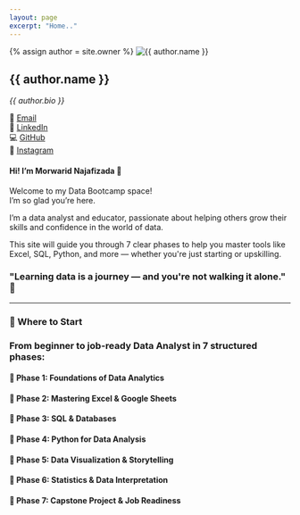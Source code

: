 ```yaml
---
layout: page
excerpt: "Home.."
---
```



<!-- Welcome Bio Section -->
<div class="inline-bio">
  {% assign author = site.owner %}

  <img src="/images/{{ author.avatar }}" alt="{{ author.name }}" class="inline-bio-photo" />
  <h2>{{ author.name }}</h2>
  <p><em>{{ author.bio }}</em></p>

  <p>
    📧 <a href="mailto:{{ author.email }}">Email</a><br>
    💼 <a href="https://linkedin.com/in/{{ author.linkedin }}">LinkedIn</a><br>
    💻 <a href="https://github.com/{{ author.github }}">GitHub</a><br>
    📸 <a href="https://instagram.com/{{ author.instagram }}">Instagram</a>
  </p>
</div>


#### Hi! I’m Morwarid Najafizada 👋

Welcome to my Data Bootcamp space!  
I’m so glad you’re here.

I’m a data analyst and educator, passionate about helping others grow their skills and confidence in the world of data.

This site will guide you through 7 clear phases to help you master tools like Excel, SQL, Python, and more — whether you're just starting or upskilling.

###  "Learning data is a journey — and you're not walking it alone." 🤝

---

### 🚀 Where to Start


### From beginner to job-ready Data Analyst in 7 structured phases:

#### 🔹 Phase 1: Foundations of Data Analytics

#### 🔹 Phase 2: Mastering Excel & Google Sheets

#### 🔹 Phase 3: SQL & Databases

#### 🔹 Phase 4: Python for Data Analysis

#### 🔹 Phase 5: Data Visualization & Storytelling

#### 🔹 Phase 6: Statistics & Data Interpretation

#### 🔹 Phase 7: Capstone Project & Job Readiness


<!-- <div id="contact">
        <h2>Get in Touch</h2>
        
Send me a message and I'll get back to you as soon as possible   
         <div id="contact-form">
                <form action="https://formspree.io/mpzyqdng" method="POST">
                <input type="hidden" name="_subject" value="Contact request from personal website" />
                <input type="email" name="_replyto" placeholder="Your email" required>
                <textarea name="message" placeholder="Your name and phone number" required></textarea>
                <textarea name="message" placeholder="Your message" required></textarea>
                <button type="submit">Send</button>
            </form>
        </div>
    </div>



<!-- #### Tools Used 

<!-- --|--|--|--|--|
---------------| ----------------- |----------------|------------|------|
<img src="https://morwarid1.github.io/images/Tools/Github.png" width="40">| <img src="https://morwarid1.github.io/images/Tools/Jupyter-Notebook.png" width="40"> | <img src="https://morwarid1.github.io/images/Tools/pgAdmin4.png" width="40">|<img src="https://morwarid1.github.io/images/Tools/Microsoft-Excel.png" width="40"> |<img src="https://morwarid1.github.io/images/Tools/Tableau.png" width="40"> |
GitHub | Jupyter |pgAdmin4 | Excel | Tableau |
<img src="https://morwarid1.github.io/images/Tools/Anaconda.png" width="40">| <img src="https://morwarid1.github.io/images/Tools/Pandas.png" width="40"> |<img src="https://morwarid1.github.io/images/Tools/Microsoft-Powerpoint.png" width="40"> |<img src="https://morwarid1.github.io/images/Tools/Python.png" width="40"> |<img src="https://morwarid1.github.io/images/Tools/DB-Visualizer.png" width="40"> | 
Anaconda | Pandas | Powerpoint | Python | DB Visualizer | --> 



